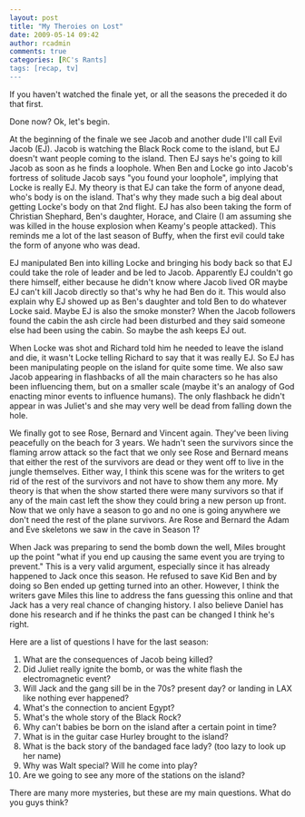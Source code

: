```yaml
---
layout: post
title: "My Theroies on Lost"
date: 2009-05-14 09:42
author: rcadmin
comments: true
categories: [RC's Rants]
tags: [recap, tv]
---
```

If you haven't watched the finale yet, or all the seasons the preceded it do that first.

Done now? Ok, let's begin.

At the beginning of the finale we see Jacob and another dude I'll call Evil Jacob (EJ). Jacob is watching the Black Rock come to the island, but EJ doesn't want people coming to the island. Then EJ says he's going to kill Jacob as soon as he finds a loophole. When Ben and Locke go into Jacob's fortress of solitude Jacob says "you found your loophole", implying that Locke is really EJ. My theory is that EJ can take the form of anyone dead, who's body is on the island. That's why they made such a big deal about getting Locke's body on that 2nd flight. EJ has also been taking the form of Christian Shephard, Ben's daughter, Horace, and Claire (I am assuming she was killed in the house explosion when Keamy's people attacked). This reminds me a lot of the last season of Buffy, when the first evil could take the form of anyone who was dead.

EJ manipulated Ben into killing Locke and bringing his body back so that EJ could take the role of leader and be led to Jacob. Apparently EJ couldn't go there himself, either because he didn't know where Jacob lived OR maybe EJ can't kill Jacob directly so that's why he had Ben do it. This would also explain why EJ showed up as Ben's daughter and told Ben to do whatever Locke said. Maybe EJ is also the smoke monster? When the Jacob followers found the cabin the ash circle had been disturbed and they said someone else had been using the cabin. So maybe the ash keeps EJ out. 

When Locke was shot and Richard told him he needed to leave the island and die, it wasn't Locke telling Richard to say that it was really EJ. So EJ has been manipulating people on the island for quite some time. We also saw Jacob appearing in flashbacks of all the main characters so he has also been influencing them, but on a smaller scale (maybe it's an analogy of God enacting minor events to influence humans). The only flashback he didn't appear in was Juliet's and she may very well be dead from falling down the hole. 

We finally got to see Rose, Bernard and Vincent again. They've been living peacefully on the beach for 3 years. We hadn't seen the survivors since the flaming arrow attack so the fact that we only see Rose and Bernard means that either the rest of the survivors are dead or they went off to live in the jungle themselves. Either way, I think this scene was for the writers to get rid of the rest of the survivors and not have to show them any more. My theory is that when the show started there were many survivors so that if any of the main cast left the show they could bring a new person up front. Now that we only have a season to go and no one is going anywhere we don't need the rest of the plane survivors. Are Rose and Bernard the Adam and Eve skeletons we saw in the cave in Season 1?

When Jack was preparing to send the bomb down the well, Miles brought up the point "what if you end up causing the same event you are trying to prevent." This is a very valid argument, especially since it has already happened to Jack once this season. He refused to save Kid Ben and by doing so Ben ended up getting turned into an other. However, I think the writers gave Miles this line to address the fans guessing this online and that Jack has a very real chance of changing history. I also believe Daniel has done his research and if he thinks the past can be changed I think he's right. 

Here are a list of questions I have for the last season:
1. What are the consequences of Jacob being killed?
2. Did Juliet really ignite the bomb, or was the white flash the electromagnetic event?
3. Will Jack and the gang sill be in the 70s? present day? or landing in LAX like nothing ever happened?
4. What's the connection to ancient Egypt?
5. What's the whole story of the Black Rock?
6. Why can't babies be born on the island after a certain point in time?
7. What is in the guitar case Hurley brought to the island?
8. What is the back story of the bandaged face lady? (too lazy to look up her name)
9. Why was Walt special? Will he come into play?
10. Are we going to see any more of the stations on the island?

There are many more mysteries, but these are my main questions. What do you guys think?
